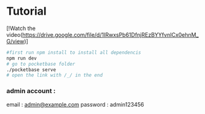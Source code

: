 # Tutorial
  [!Watch the video(https://drive.google.com/file/d/1IRwxsPb61DfnjREzBYYfvnICx0ehnM_G/view)]

```bash
#first run npm install to install all dependencis
npm run dev
# go to pocketbase folder
./pocketbase serve
# open the link with /_/ in the end
```
### admin account :
  email : admin@example.com password : admin123456

